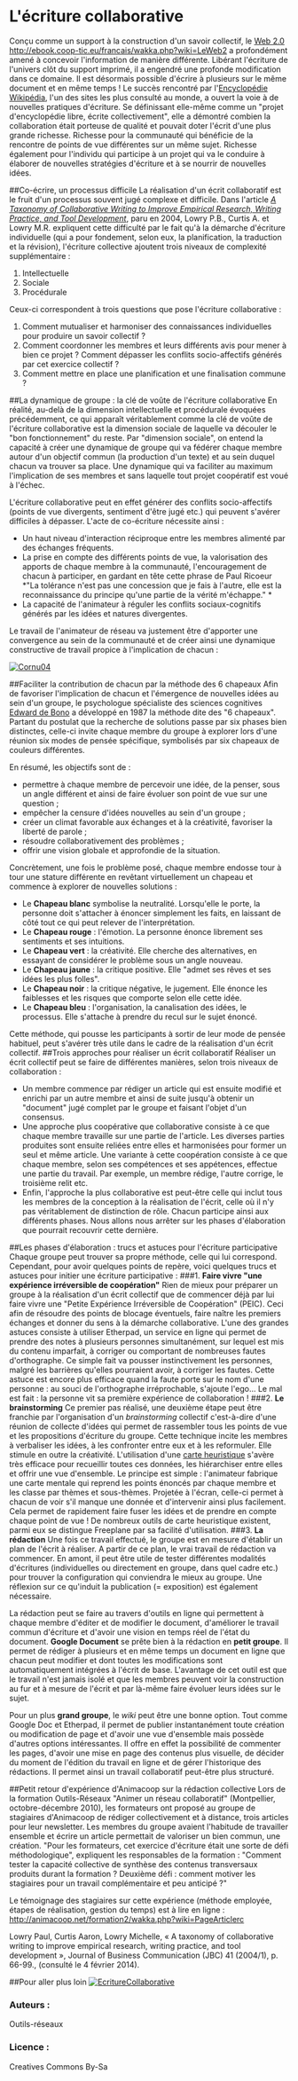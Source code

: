 # L'écriture collaborative
Conçu comme un support à la construction d'un savoir collectif, le [Web 2.0](c_Le_web_2.md) http://ebook.coop-tic.eu/francais/wakka.php?wiki=LeWeb2 a profondément amené à concevoir l'information de manière différente. Libérant l'écriture de l'univers clôt du support imprimé, il a engendré une profonde modification dans ce domaine. Il est désormais possible d'écrire à plusieurs sur le même document et en même temps ! Le succès rencontré par l'[Encyclopédie Wikipédia](http://fr.wikipedia.org), l'un des sites les plus consulté au monde, a ouvert la voie à de nouvelles pratiques d'écriture. Se définissant elle-même comme un "projet d'encyclopédie libre, écrite collectivement", elle a démontré combien la collaboration était porteuse de qualité et pouvait doter l'écrit d'une plus grande richesse. Richesse pour la communauté qui bénéficie de la rencontre de points de vue différentes sur un même sujet.  Richesse également pour l'individu qui participe à un projet qui va le conduire à élaborer de nouvelles stratégies d'écriture et à se nourrir de nouvelles idées.

##Co-écrire, un processus difficile
La réalisation d'un écrit collaboratif est le fruit d'un processus souvent jugé complexe et difficile. Dans l'article *[A Taxonomy of Collaborative Writing to Improve Empirical Research, Writing Practice, and Tool Development](http://edutechwiki.unige.ch/fr/%C3%89criture_collaborative#A_Taxonomy_of_Collaborative_Writing_to_Improve_Empirical_Research.2C_Writing_Practice.2C_and_Tool_Development)*, paru en 2004, Lowry P.B., Curtis A. et Lowry M.R. expliquent cette difficulté par le fait qu'à la démarche d'écriture individuelle (qui a pour fondement, selon eux, la planification, la traduction et la révision), l'écriture collective ajoutent trois niveaux de complexité supplémentaire : 

1. Intellectuelle
2. Sociale
3. Procédurale
 
Ceux-ci correspondent à trois questions que pose l'écriture collaborative :

1. Comment mutualiser et harmoniser des connaissances individuelles pour produire un savoir collectif ?
2. Comment coordonner les membres et leurs différents avis pour mener à bien ce projet ? Comment dépasser les conflits socio-affectifs générés par cet exercice collectif ?
3. Comment mettre en place une planification et une finalisation commune ?

##La dynamique de groupe : la clé de voûte de l'écriture collaborative
En réalité, au-delà de la dimension intellectuelle et procédurale évoquées précédemment, ce qui apparaît véritablement comme la clé de voûte de l'écriture collaborative est la dimension sociale de laquelle va découler le "bon fonctionnement" du reste. Par "dimension sociale", on entend la capacité à créer une dynamique de groupe qui va fédérer chaque membre autour d'un objectif commun (la production d'un texte) et au sein duquel chacun va trouver sa place. Une dynamique qui va faciliter au maximum l'implication de ses membres et sans laquelle tout projet coopératif est voué à l'échec. 

L'écriture collaborative peut en effet générer des conflits socio-affectifs (points de vue divergents, sentiment d'être jugé etc.) qui peuvent s'avérer difficiles à dépasser. L'acte de co-écriture nécessite ainsi : 
* Un haut niveau d'interaction réciproque entre les membres alimenté par des échanges fréquents.
* La prise en compte des différents points de vue, la valorisation des apports de chaque membre à la communauté, l'encouragement de chacun à participer, en gardant en tête cette phrase de Paul Ricoeur *"La tolérance n'est pas une concession que je fais à l'autre, elle est la reconnaissance du principe qu'une partie de la vérité m'échappe." *
* La capacité de l'animateur à réguler les conflits sociaux-cognitifs générés par les idées et natures divergentes.

Le travail de l'animateur de réseau va justement être d'apporter une convergence au sein de la communauté et de créer ainsi une dynamique constructive de travail propice à l'implication de chacun : 

[![Cornu04](https://framapic.org/WHDIu8AtaCdW/slj2MOEV00oz)](http://www.dailymotion.com/video/x128kjj_j-m-cornu-4-convergence-et-conflit_webcam)

##Faciliter la contribution de chacun par la méthode des 6 chapeaux
Afin de favoriser l'implication de chacun et l'émergence de nouvelles idées au sein d'un groupe, le psychologue spécialiste des sciences cognitives [Edward de Bono](http://fr.wikipedia.org/wiki/Edward_de_Bono) a développé en 1987 la méthode dite des "6 chapeaux".  Partant du postulat que la recherche de solutions passe par six phases bien distinctes, celle-ci invite chaque membre du groupe à explorer lors d'une réunion six modes de pensée spécifique, symbolisés par six chapeaux de couleurs différentes.

En résumé, les objectifs sont de  : 
* permettre à chaque membre de percevoir une idée, de la penser, sous un angle différent et ainsi de faire évoluer son point de vue sur une question ; 
* empêcher la censure d'idées nouvelles au sein d'un groupe ;
* créer un climat favorable aux échanges et à la créativité, favoriser la liberté de parole ;
* résoudre collaborativement des problèmes ;
* offrir une vision globale et approfondie de la situation.

Concrètement, une fois le problème posé, chaque membre endosse tour à tour une stature différente en revêtant virtuellement un chapeau et commence à explorer de nouvelles solutions :
* Le **Chapeau blanc** symbolise la neutralité. Lorsqu'elle le porte, la personne doit s'attacher à énoncer simplement les faits, en laissant de côté tout ce qui peut relever de l'interprétation.
* Le **Chapeau rouge** : l'émotion. La personne énonce librement ses sentiments et ses intuitions. 
* Le **Chapeau vert** : la créativité. Elle cherche des alternatives, en essayant de considérer le problème sous un angle nouveau.
* Le **Chapeau jaune** : la critique positive. Elle "admet ses rêves et ses idées les plus folles".
* Le **Chapeau noir** : la critique négative, le jugement. Elle énonce les faiblesses et les risques que comporte selon elle cette idée.
* Le **Chapeau bleu** : l'organisation,  la canalisation des idées, le processus. Elle s'attache à prendre du recul sur le sujet énoncé.

Cette méthode, qui pousse les participants à sortir de leur mode de pensée habituel, peut s'avérer très utile dans le cadre de la réalisation d'un écrit collectif. 
##Trois approches pour réaliser un écrit collaboratif
Réaliser un écrit collectif peut se faire de différentes manières, selon trois niveaux de collaboration : 
* Un membre commence par rédiger un article qui est ensuite modifié et enrichi par un autre membre et ainsi de suite jusqu'à obtenir un "document" jugé complet par le groupe et faisant l'objet d'un consensus.
* Une approche plus coopérative que collaborative consiste à ce que chaque membre travaille sur une partie de l'article. Les diverses parties produites sont ensuite reliées entre elles et harmonisées pour former un seul et même article. 
Une variante à cette coopération consiste à ce que chaque membre, selon ses compétences et ses appétences,  effectue une partie du travail. Par exemple, un membre rédige, l'autre corrige, le troisième relit etc. 
* Enfin, l'approche la plus collaborative est peut-être celle qui inclut tous les membres de la conception à la réalisation de l'écrit, celle où il n'y pas véritablement de distinction de rôle. Chacun participe ainsi aux différents phases. Nous allons nous arrêter sur les phases d'élaboration que pourrait recouvrir cette dernière.

##Les phases d'élaboration  : trucs et astuces pour l'écriture participative
Chaque groupe peut trouver sa propre méthode, celle qui lui correspond. Cependant, pour avoir quelques points de repère, voici quelques trucs et astuces pour initier une écriture participative :
###1. **Faire vivre "une expérience irréversible de coopération"**
Rien de mieux pour préparer un groupe à la réalisation d'un écrit collectif que de commencer déjà par lui faire vivre une "Petite Expérience Irréversible de Coopération" (PEIC). Ceci afin de résoudre des points de blocage éventuels, faire naître les premiers échanges et donner du sens à la démarche collaborative. L'une des grandes astuces consiste à utiliser Etherpad, un service en ligne qui permet de prendre des notes à plusieurs personnes simultanément, sur lequel est mis du contenu imparfait, à corriger ou comportant de nombreuses fautes d'orthographe. Ce simple fait va pousser instinctivement les personnes, malgré les barrières qu'elles pourraient avoir, à corriger les fautes. Cette astuce est encore plus efficace quand la faute porte sur le nom d'une personne : au souci de l'orthographe irréprochable, s'ajoute l'ego... Le mal est fait : la personne vit sa première expérience de collaboration !
###2. **Le brainstorming**
Ce premier pas réalisé, une deuxième étape peut être franchie par l'organisation d'un *brainstorming* collectif c'est-à-dire d'une réunion de collecte d'idées qui permet de rassembler tous les points de vue et les propositions d'écriture du groupe. Cette technique incite les membres à verbaliser les idées, à les confronter entre eux et à les reformuler. Elle stimule en outre la créativité. L'utilisation d'une [carte heuristique](http://outils-reseaux.org/FicheFamilleOutilsCarteHeuristique) s'avère très efficace pour recueillir toutes ces données, les hiérarchiser entre elles et offrir une vue d'ensemble. Le principe est simple : l'animateur fabrique une carte mentale qui reprend les points énoncés par chaque membre et les classe par thèmes et sous-thèmes. Projetée à l'écran, celle-ci permet à chacun de voir s'il manque une donnée et d'intervenir ainsi plus facilement. Cela permet de rapidement faire fuser les idées et de prendre en compte chaque point de vue !
De nombreux outils de carte heuristique existent, parmi eux se distingue Freeplane par sa facilité d'utilisation.
###3. **La rédaction**
Une fois ce travail effectué, le groupe est en mesure d'établir un plan de l'écrit à réaliser. A partir de ce plan, le vrai travail de rédaction va commencer. En amont, il peut être utile de tester différentes modalités d'écritures (individuelles ou directement en groupe, dans quel cadre etc.) pour trouver la configuration qui conviendra le mieux au groupe. Une réflexion sur ce qu'induit la publication (= exposition) est également nécessaire. 

La rédaction peut se faire au travers d'outils en ligne qui permettent à chaque membre d'éditer et de modifier le document, d'améliorer le travail commun d'écriture et d'avoir une vision en temps réel de l'état du document. 
**Google Document** se prête bien à la rédaction en **petit groupe**. Il permet de rédiger à plusieurs et en même temps un document en ligne que chacun peut modifier et dont toutes les modifications sont automatiquement intégrées à l'écrit de base. L'avantage de cet outil est que le travail n'est jamais isolé et que les membres peuvent voir la construction au fur et à mesure de l'écrit et par là-même faire évoluer leurs idées sur le sujet. 

Pour un plus **grand groupe**, le *wiki* peut être une bonne option. Tout comme Google Doc et Etherpad, il permet de publier instantanément toute création ou modification de page et d'avoir une vue d'ensemble mais possède d'autres options intéressantes. Il offre en effet la possibilité de commenter les pages, d'avoir une mise en page des contenus plus visuelle, de décider du moment de l'édition du travail en ligne et de gérer l'historique des rédactions. Il permet ainsi un travail collaboratif peut-être plus structuré. 

##Petit retour d'expérience d'Animacoop sur la rédaction collective
Lors de la formation Outils-Réseaux "Animer un réseau collaboratif" (Montpellier, octobre-décembre 2010), les formateurs ont proposé au groupe de stagiaires d'Animacoop de rédiger collectivement et à distance, trois articles pour leur newsletter. Les membres du groupe avaient l'habitude de travailler ensemble et écrire un article permettait de valoriser un bien commun, une création. "Pour les formateurs, cet exercice d'écriture était une sorte de défi méthodologique", expliquent les responsables de la formation : "Comment tester la capacité collective de synthèse des contenus transversaux produits durant la formation ? Deuxième défi : comment motiver les stagiaires pour un travail complémentaire et peu anticipé ?" 

Le témoignage des stagiaires sur cette expérience (méthode employée, étapes de réalisation, gestion du temps) est à lire en ligne : [http://animacoop.net/formation2/wakka.php?wiki=PageArticlerc ](http://animacoop.net/formation2/wakka.php?wiki=PageArticlerc)

Lowry Paul, Curtis Aaron, Lowry Michelle, « A taxonomy of collaborative writing to improve empirical research, writing practice, and tool development », Journal of Business Communication (JBC) 41 (2004/1), p. 66-99., (consulté le 4 février 2014).



##Pour aller plus loin
[![EcritureCollaborative](https://framapic.org/JSaowez9Cs6G/rSN22raphkPl)](http://www.pearltrees.com/t/ecriture-collaborative/id3018487)


### Auteurs :
Outils-réseaux
### Licence :
Creatives Commons By-Sa

